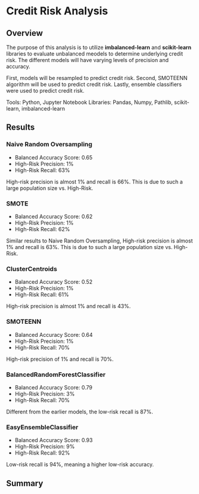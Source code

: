 # Credit Risk Analysis

## Overview

The purpose of this analysis is to utilize **imbalanced-learn** and **scikit-learn** libraries to evaluate unbalanced meodels to determine underlying credit risk. The different models will have varying levels of precision and accuracy. 

First, models will be resampled to predict credit risk. Second, SMOTEENN algorithm will be used to predict credit risk. Lastly, ensemble classifiers were used to predict credit risk. 

Tools: Python, Jupyter Notebook
Libraries: Pandas, Numpy, Pathlib, scikit-learn, imbalanced-learn

## Results

### Naive Random Oversampling

- Balanced Accuracy Score: 0.65
- High-Risk Precision: 1%
- High-Risk Recall: 63%

High-risk precision is almost 1% and recall is 66%. This is due to such a large population size vs. High-Risk.

### SMOTE 

- Balanced Accuracy Score: 0.62
- High-Risk Precision: 1%
- High-Risk Recall: 62%

Similar results to Naive Random Oversampling, High-risk precision is almost 1% and recall is 63%. This is due to such a large population size vs. High-Risk.

### ClusterCentroids 

- Balanced Accuracy Score: 0.52
- High-Risk Precision: 1%
- High-Risk Recall: 61%

High-risk precision is almost 1% and recall is 43%. 

### SMOTEENN 

- Balanced Accuracy Score: 0.64
- High-Risk Precision: 1%
- High-Risk Recall: 70%

High-risk precision of 1% and recall is 70%. 

### BalancedRandomForestClassifier

- Balanced Accuracy Score: 0.79
- High-Risk Precision: 3%
- High-Risk Recall: 70%

Different from the earlier models, the low-risk recall is 87%.

### EasyEnsembleClassifier

- Balanced Accuracy Score: 0.93
- High-Risk Precision: 9%
- High-Risk Recall: 92%

Low-risk recall is 94%, meaning a higher low-risk accuracy. 


## Summary
